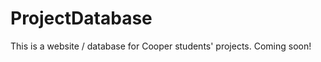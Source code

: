 ProjectDatabase
===============
This is a website / database for Cooper students' projects. Coming soon!
